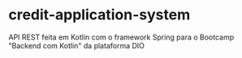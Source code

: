 ﻿# credit-application-system

API REST feita em Kotlin com o framework Spring para o Bootcamp "Backend com Kotlin" da plataforma DIO

